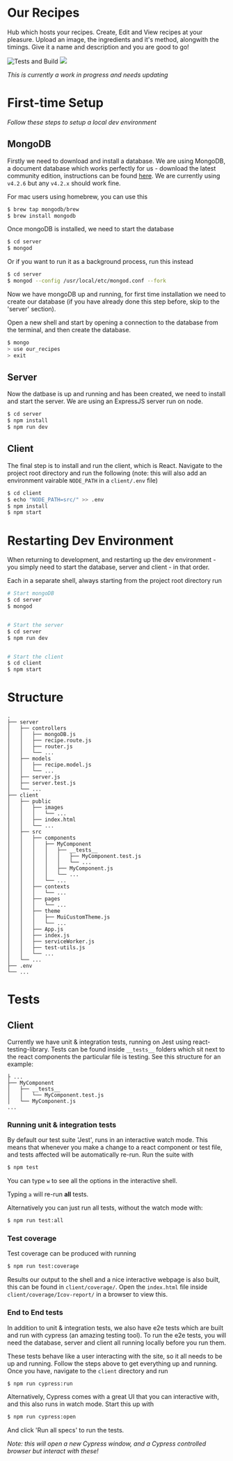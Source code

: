 # Our Recipes

Hub which hosts your recipes. Create, Edit and View recipes at your pleasure.
Upload an image, the ingredients and it's method, alongwith the timings. Give
it a name and description and you are good to go!

![Tests and Build](https://github.com/j-blackmore/our-recipes/workflows/Tests%20and%20Build/badge.svg)
[![](https://img.shields.io/badge/Version-1.1.1-blue)](https://github.com/j-blackmore/our-recipes/releases/latest)

_This is currently a work in progress and needs updating_

# First-time Setup

_Follow these steps to setup a local dev environment_

## MongoDB

Firstly we need to download and install a database. We are using MongoDB, a
document database which works perfectly for us - download the latest community
edition, instructions can be found
[here](https://docs.mongodb.com/manual/installation/).
We are currently using `v4.2.6` but any `v4.2.x` should work fine.

For mac users using homebrew, you can use this

```bash
$ brew tap mongodb/brew
$ brew install mongodb
```

Once mongoDB is installed, we need to start the database

```bash
$ cd server
$ mongod
```

Or if you want to run it as a background process, run this instead

```bash
$ cd server
$ mongod --config /usr/local/etc/mongod.conf --fork
```

Now we have mongoDB up and running, for first time installation we need to
create our database (if you have already done this step before, skip to the
'server' section).

Open a new shell and start by opening a connection to the database from the
terminal, and then create the database.

```bash
$ mongo
> use our_recipes
> exit
```

## Server

Now the datbase is up and running and has been created, we need to install
and start the server. We are using an ExpressJS server run on node.

```bash
$ cd server
$ npm install
$ npm run dev
```

## Client

The final step is to install and run the client, which is React. Navigate to
the project root directory and run the following (note: this will also add an
environment vairable `NODE_PATH` in a `client/.env` file)

```bash
$ cd client
$ echo "NODE_PATH=src/" >> .env
$ npm install
$ npm start
```

# Restarting Dev Environment

When returning to development, and restarting up the dev environment - you
simply need to start the database, server and client - in that order.

Each in a separate shell, always starting from the project root directory run

```bash
# Start mongoDB
$ cd server
$ mongod


# Start the server
$ cd server
$ npm run dev


# Start the client
$ cd client
$ npm start
```

# Structure

```
.
├── server
│   ├── controllers
│   │   ├── mongoDB.js
│   │   ├── recipe.route.js
│   │   ├── router.js
│   │   └── ...
│   ├── models
│   │   ├── recipe.model.js
│   │   └── ...
│   ├── server.js
│   ├── server.test.js
│   └── ...
├── client
│   ├── public
│   │   ├── images
│   │   │   └── ...
│   │   ├── index.html
│   │   └── ...
│   ├── src
│   │   ├── components
│   │   │   ├── MyComponent
│   │   │   │   ├── __tests__
│   │   │   │   │   ├── MyComponent.test.js
│   │   │   │   │   └── ...
│   │   │   │   ├── MyComponent.js
│   │   │   │   └── ...
│   │   │   └── ...
│   │   ├── contexts
│   │   │   └── ...
│   │   ├── pages
│   │   │   └── ...
│   │   ├── theme
│   │   │   ├── MuiCustomTheme.js
│   │   │   └── ...
│   │   ├── App.js
│   │   ├── index.js
│   │   ├── serviceWorker.js
│   │   ├── test-utils.js
│   │   └── ...
│   └── ...
├── .env
└── ...
```

# Tests

## Client

Currently we have unit & integration tests, running on Jest using
react-testing-library. Tests can be found inside `__tests__` folders which sit
next to the react components the particular file is testing. See this structure
for an example:

```
├ ...
├── MyComponent
│   ├── __tests__
│   │   └── MyComponent.test.js
│   └── MyComponent.js
...
```

### Running unit & integration tests

By default our test suite 'Jest', runs in an interactive watch mode. This means
that whenever you make a change to a react component or test file, and tests
affected will be automatically re-run. Run the suite with

```bash
$ npm test
```

You can type `w` to see all the options in the interactive shell.

Typing `a` will re-run **all** tests.

Alternatively you can just run all tests, without the watch mode with:

```bash
$ npm run test:all
```

### Test coverage

Test coverage can be produced with running

```bash
$ npm run test:coverage
```

Results our output to the shell and a nice interactive webpage is also built,
this can be found in `client/coverage/`. Open the `index.html` file inside
`client/coverage/Icov-report/` in a browser to view this.

### End to End tests

In addition to unit & integration tests, we also have e2e tests which are built
and run with cypress (an amazing testing tool). To run the e2e tests, you will
need the database, server and client all running locally before you run them.

These tests behave like a user interacting with the site, so it all needs to be
up and running. Follow the steps above to get everything up and running. Once
you have, navigate to the `client` directory and run

```bash
$ npm run cypress:run
```

Alternatively, Cypress comes with a great UI that you can interactive with,
and this also runs in watch mode. Start this up with

```bash
$ npm run cypress:open
```

And click 'Run all specs' to run the tests.

_Note: this will open a new Cypress window, and a Cypress controlled browser but
interact with these!_
